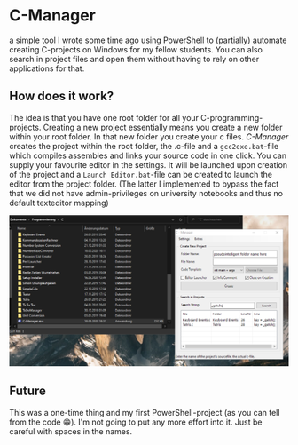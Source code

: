 # C-Manager

a simple tool I wrote some time ago using PowerShell to (partially) automate creating C-projects on Windows for my fellow students. You can also search in project files and open them without having to rely on other applications for that.

## How does it work?
The idea is that you have one root folder for all your C-programming-projects. Creating a new project essentially means you create a new folder within your root folder. In that new folder you create your c files. *C-Manager* creates the project within the root folder, the .c-file and a `gcc2exe.bat`-file which compiles assembles and links your source code in one click. You can supply your favourite editor in the settings. It will be launched upon creation of the project and a `Launch Editor.bat`-file can be created to launch the editor from the project folder.  (The latter I implemented to bypass the fact that we did not have admin-privileges on university notebooks and thus no default texteditor mapping)

![a screenshot should've popped up right here](/a_screenshot.png?raw=true "This is the C-Manager GUI")

## Future
This was a one-time thing and my first PowerShell-project (as you can tell from the code :grin:). I'm not going to put any more effort into it. Just be careful with spaces in the names.

